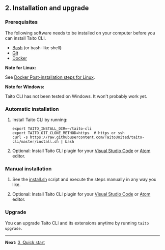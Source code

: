 ## 2. Installation and upgrade

### Prerequisites

The following software needs to be installed on your computer before you can install Taito CLI.

- [Bash](<https://en.wikipedia.org/wiki/Bash_(Unix_shell)>) (or bash-like shell)
- [Git](https://git-scm.com/)
- [Docker](https://docs.docker.com/install/)

**Note for Linux:**

See [Docker Post-installation steps for Linux](https://docs.docker.com/install/linux/linux-postinstall/).

**Note for Windows:**

Taito CLI has not been tested on Windows. It won't probably work yet.

### Automatic installation

1. Install Taito CLI by running:

    ```shell
    export TAITO_INSTALL_DIR=~/taito-cli
    export TAITO_GIT_CLONE_METHOD=https  # https or ssh
    curl -s https://raw.githubusercontent.com/TaitoUnited/taito-cli/master/install.sh | bash
    ```

2. Optional: Install Taito CLI plugin for your [Visual Studio Code](https://github.com/keskiju/vscode-taito-cli) or [Atom](https://github.com/keskiju/atom-taito-cli) editor.

### Manual installation

1. See the [install.sh](https://github.com/TaitoUnited/taito-cli/blob/master/install.sh) script and execute the steps manually in any way you like.

2. Optional: Install Taito CLI plugin for your [Visual Studio Code](https://github.com/keskiju/vscode-taito-cli) or [Atom](https://github.com/keskiju/atom-taito-cli) editor.

### Upgrade

You can upgrade Taito CLI and its extensions anytime by running `taito upgrade`.

---

**Next:** [3. Quick start](/docs/03-quick-start)
